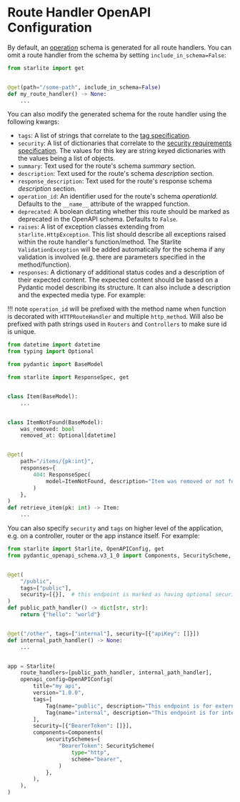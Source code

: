 # Route Handler OpenAPI Configuration

By default, an [operation](https://spec.openapis.org/oas/latest.html#operation-object) schema is generated for all route
handlers. You can omit a route handler from the schema by setting `include_in_schema=False`:

```python
from starlite import get


@get(path="/some-path", include_in_schema=False)
def my_route_handler() -> None:
    ...
```

You can also modify the generated schema for the route handler using the following kwargs:

- `tags`: A list of strings that correlate to
  the [tag specification](https://spec.openapis.org/oas/latest.html#tag-object).
- `security`: A list of dictionaries that correlate to
  the [security requirements specification](https://spec.openapis.org/oas/latest.html#securityRequirementObject). The
  values for this key are string keyed dictionaries with the values being a list of objects.
- `summary`: Text used for the route's schema _summary_ section.
- `description`: Text used for the route's schema _description_ section.
- `response_description`: Text used for the route's response schema _description_ section.
- `operation_id`: An identifier used for the route's schema _operationId_. Defaults to the `__name__` attribute of the
  wrapped function.
- `deprecated`: A boolean dictating whether this route should be marked as deprecated in the OpenAPI schema. Defaults
  to `False`.
- `raises`: A list of exception classes extending from `starlite.HttpException`. This list should describe all
  exceptions raised within the route handler's function/method. The Starlite `ValidationException` will be added
  automatically for the schema if any validation is involved (e.g. there are parameters specified in the
  method/function).
- `responses`: A dictionary of additional status codes and a description of their expected content.
    The expected content should be based on a Pydantic model describing its structure. It can also include
    a description and the expected media type. For example:

!!! note
    `operation_id` will be prefixed with the method name when function is decorated with `HTTPRouteHandler` and multiple `http_method`. Will also be prefixed with path strings used in `Routers` and `Controllers` to make sure id is unique.

```python
from datetime import datetime
from typing import Optional

from pydantic import BaseModel

from starlite import ResponseSpec, get


class Item(BaseModel):
    ...


class ItemNotFound(BaseModel):
    was_removed: bool
    removed_at: Optional[datetime]


@get(
    path="/items/{pk:int}",
    responses={
        404: ResponseSpec(
            model=ItemNotFound, description="Item was removed or not found"
        )
    },
)
def retrieve_item(pk: int) -> Item:
    ...
```

You can also specify `security` and `tags` on higher level of the application, e.g. on a controller, router or the app instance itself. For example:

```python
from starlite import Starlite, OpenAPIConfig, get
from pydantic_openapi_schema.v3_1_0 import Components, SecurityScheme, Tag


@get(
    "/public",
    tags=["public"],
    security=[{}],  # this endpoint is marked as having optional security
)
def public_path_handler() -> dict[str, str]:
    return {"hello": "world"}


@get("/other", tags=["internal"], security=[{"apiKey": []}])
def internal_path_handler() -> None:
    ...


app = Starlite(
    route_handlers=[public_path_handler, internal_path_handler],
    openapi_config=OpenAPIConfig(
        title="my api",
        version="1.0.0",
        tags=[
            Tag(name="public", description="This endpoint is for external users"),
            Tag(name="internal", description="This endpoint is for internal users"),
        ],
        security=[{"BearerToken": []}],
        components=Components(
            securitySchemes={
                "BearerToken": SecurityScheme(
                    type="http",
                    scheme="bearer",
                )
            },
        ),
    ),
)
```
